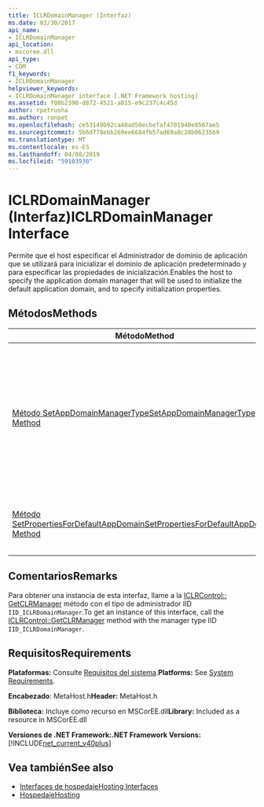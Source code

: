 ```yaml
---
title: ICLRDomainManager (Interfaz)
ms.date: 03/30/2017
api_name:
- ICLRDomainManager
api_location:
- mscoree.dll
api_type:
- COM
f1_keywords:
- ICLRDomainManager
helpviewer_keywords:
- ICLRDomainManager interface [.NET Framework hosting]
ms.assetid: f08b2390-d872-4521-a815-e9c237c4c45d
author: rpetrusha
ms.author: ronpet
ms.openlocfilehash: ce53149b92ca40ad50ecbefaf4701940e8567ae5
ms.sourcegitcommit: 5b6d778ebb269ee6684fb57ad69a8c28b06235b9
ms.translationtype: MT
ms.contentlocale: es-ES
ms.lasthandoff: 04/08/2019
ms.locfileid: "59103930"
---
```

# <a name="iclrdomainmanager-interface"></a><span data-ttu-id="012c9-102">ICLRDomainManager (Interfaz)</span><span class="sxs-lookup"><span data-stu-id="012c9-102">ICLRDomainManager Interface</span></span>
<span data-ttu-id="012c9-103">Permite que el host especificar el Administrador de dominio de aplicación que se utilizará para inicializar el dominio de aplicación predeterminado y para especificar las propiedades de inicialización.</span><span class="sxs-lookup"><span data-stu-id="012c9-103">Enables the host to specify the application domain manager that will be used to initialize the default application domain, and to specify initialization properties.</span></span>  
  
## <a name="methods"></a><span data-ttu-id="012c9-104">Métodos</span><span class="sxs-lookup"><span data-stu-id="012c9-104">Methods</span></span>  
  
|<span data-ttu-id="012c9-105">Método</span><span class="sxs-lookup"><span data-stu-id="012c9-105">Method</span></span>|<span data-ttu-id="012c9-106">Descripción</span><span class="sxs-lookup"><span data-stu-id="012c9-106">Description</span></span>|  
|------------|-----------------|  
|[<span data-ttu-id="012c9-107">Método SetAppDomainManagerType</span><span class="sxs-lookup"><span data-stu-id="012c9-107">SetAppDomainManagerType Method</span></span>](../../../../docs/framework/unmanaged-api/hosting/iclrdomainmanager-setappdomainmanagertype-method.md)|<span data-ttu-id="012c9-108">Especifica el tipo, derivado de la <xref:System.AppDomainManager?displayProperty=nameWithType> (clase), del administrador del dominio de aplicación que se utilizará para inicializar el dominio de aplicación predeterminado.</span><span class="sxs-lookup"><span data-stu-id="012c9-108">Specifies the type, derived from the <xref:System.AppDomainManager?displayProperty=nameWithType> class, of the application domain manager that will be used to initialize the default application domain.</span></span>|  
|[<span data-ttu-id="012c9-109">Método SetPropertiesForDefaultAppDomain</span><span class="sxs-lookup"><span data-stu-id="012c9-109">SetPropertiesForDefaultAppDomain Method</span></span>](../../../../docs/framework/unmanaged-api/hosting/iclrdomainmanager-setpropertiesfordefaultappdomain-method.md)|<span data-ttu-id="012c9-110">Establece las propiedades que se utilizará para inicializar el dominio de aplicación predeterminado.</span><span class="sxs-lookup"><span data-stu-id="012c9-110">Sets properties that will be used to initialize the default application domain.</span></span>|  
  
## <a name="remarks"></a><span data-ttu-id="012c9-111">Comentarios</span><span class="sxs-lookup"><span data-stu-id="012c9-111">Remarks</span></span>  
 <span data-ttu-id="012c9-112">Para obtener una instancia de esta interfaz, llame a la [ICLRControl:: GetCLRManager](../../../../docs/framework/unmanaged-api/hosting/iclrcontrol-getclrmanager-method.md) método con el tipo de administrador IID `IID_ICLRDomainManager`.</span><span class="sxs-lookup"><span data-stu-id="012c9-112">To get an instance of this interface, call the [ICLRControl::GetCLRManager](../../../../docs/framework/unmanaged-api/hosting/iclrcontrol-getclrmanager-method.md) method with the manager type IID `IID_ICLRDomainManager`.</span></span>  
  
## <a name="requirements"></a><span data-ttu-id="012c9-113">Requisitos</span><span class="sxs-lookup"><span data-stu-id="012c9-113">Requirements</span></span>  
 <span data-ttu-id="012c9-114">**Plataformas:** Consulte [Requisitos del sistema](../../../../docs/framework/get-started/system-requirements.md).</span><span class="sxs-lookup"><span data-stu-id="012c9-114">**Platforms:** See [System Requirements](../../../../docs/framework/get-started/system-requirements.md).</span></span>  
  
 <span data-ttu-id="012c9-115">**Encabezado**: MetaHost.h</span><span class="sxs-lookup"><span data-stu-id="012c9-115">**Header:** MetaHost.h</span></span>  
  
 <span data-ttu-id="012c9-116">**Biblioteca:** Incluye como recurso en MSCorEE.dll</span><span class="sxs-lookup"><span data-stu-id="012c9-116">**Library:** Included as a resource in MSCorEE.dll</span></span>  
  
 **<span data-ttu-id="012c9-117">Versiones de .NET Framework:</span><span class="sxs-lookup"><span data-stu-id="012c9-117">.NET Framework Versions:</span></span>** [!INCLUDE[net_current_v40plus](../../../../includes/net-current-v40plus-md.md)]  
  
## <a name="see-also"></a><span data-ttu-id="012c9-118">Vea también</span><span class="sxs-lookup"><span data-stu-id="012c9-118">See also</span></span>

- [<span data-ttu-id="012c9-119">Interfaces de hospedaje</span><span class="sxs-lookup"><span data-stu-id="012c9-119">Hosting Interfaces</span></span>](../../../../docs/framework/unmanaged-api/hosting/hosting-interfaces.md)
- [<span data-ttu-id="012c9-120">Hospedaje</span><span class="sxs-lookup"><span data-stu-id="012c9-120">Hosting</span></span>](../../../../docs/framework/unmanaged-api/hosting/index.md)
